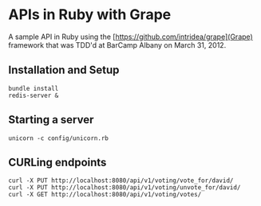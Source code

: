 # APIs in Ruby with Grape

A sample API in Ruby using the [https://github.com/intridea/grape](Grape) framework that was TDD'd at 
BarCamp Albany on March 31, 2012.

## Installation and Setup

```
bundle install
redis-server &
```

## Starting a server

```
unicorn -c config/unicorn.rb
```

## CURLing endpoints

```
curl -X PUT http://localhost:8080/api/v1/voting/vote_for/david/
curl -X PUT http://localhost:8080/api/v1/voting/unvote_for/david/
curl -X GET http://localhost:8080/api/v1/voting/votes/  
```